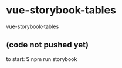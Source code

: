 # vue-storybook-tables
vue-storybook-tables

## (code not pushed yet)


to start:
$ npm run storybook
